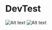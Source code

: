 # DevTest
![Alt text](/../screenshots/public/images/screenshot1.png?raw=true "Non-hover Landing Page")
![Alt text](/../screenshots/public/images/screenshot2.png?raw=true "Hover Landing Page")
